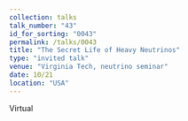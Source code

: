 ```yaml
---
collection: talks
talk_number: "43"
id_for_sorting: "0043"
permalink: /talks/0043
title: "The Secret Life of Heavy Neutrinos" 
type: "invited talk"
venue: "Virginia Tech, neutrino seminar"
date: 10/21
location: "USA"
---
```


Virtual
